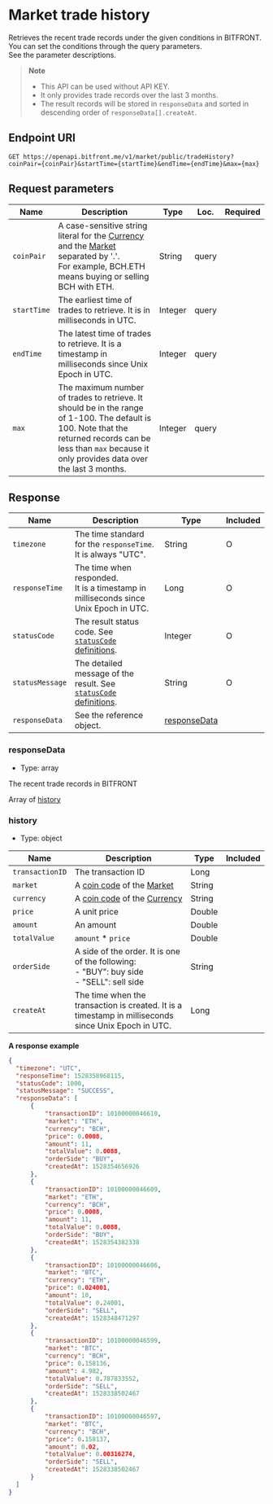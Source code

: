 # Market trade history

Retrieves the recent trade records under the given conditions in BITFRONT. You can set the conditions through the query parameters. <br/>
See the parameter descriptions.

> **Note**
>
> - This API can be used without API KEY.
> - It only provides trade records over the last 3 months.
> - The result records will be stored in `responseData` and sorted in descending order of `responseData[].createAt`.

## Endpoint URI

```
GET https://openapi.bitfront.me/v1/market/public/tradeHistory?coinPair={coinPair}&startTime={startTime}&endTime={endTime}&max={max}
```

## Request parameters

| Name | Description | Type | Loc. | Required |
|--- |--- |--- |--- |--- |
| `coinPair` |A case-sensitive string literal for the [Currency](/5_Terms.md#currency-for-coin-trading) and the [Market](/5_Terms.md#market-for-coin-trading) separated by '.'. <br/>For example, BCH.ETH means buying or selling BCH with ETH.|String|query| |
| `startTime` |The earliest time of trades to retrieve. It is in milliseconds in UTC.|Integer|query| |
| `endTime` |The latest time of trades to retrieve. It is a timestamp in milliseconds since Unix Epoch in UTC.|Integer|query| |
| `max` |The maximum number of trades to retrieve. It should be in the range of 1-100. The default is 100. Note that the returned records can be less than `max` because it only provides data over the last 3 months.|Integer|query| |

## Response

| Name | Description | Type | Included |
| ---------------------------------------------------------- | ---------------------------------------------------------------------------------------------------------- | ----------------------------- | -------- |
| `timezone`     | The time standard for the `responseTime`. It is always "UTC". | String | O        |
| `responseTime` | The time when responded. <br/>It is a timestamp in milliseconds since Unix Epoch in UTC. | Long | O                             |
| `statusCode`   | The result status code. See [`statusCode` definitions](/1_Overview.md#statuscode-definitions). | Integer | O        |
| `statusMessage` | The detailed message of the result. See [`statusCode` definitions](/1_Overview.md#statuscode-definitions). | String                        | O        |
| `responseData` | See the reference object. | [responseData](#responsedata) |          |

### responseData

  - Type: array

The recent trade records in BITFRONT

Array of [history](#history)

### history

  - Type: object

| Name            | Description | Type   | Included |
| --------------- | ---------------------------------------------------------------------------------------------------- | ------ | -------- |
| `transactionID` | The transaction ID | Long   |          |
| `market`        | A [coin code](/5_Terms.md#coin-code) of the [Market](/5_Terms.md#market-for-coin-trading) | String |          |
| `currency`      | A [coin code](/5_Terms.md#coin-code) of the [Currency](/5_Terms.md#currency-for-coin-trading) | String |          |
| `price`         | A unit price | Double |          |
| `amount`        | An amount | Double |          |
| `totalValue`    | `amount` * `price` | Double |          |
| `orderSide`     | A side of the order. It is one of the following: <br/>- "BUY": buy side <br/>- "SELL": sell side | String |          |
| `createAt`      | The time when the transaction is created. It is a timestamp in milliseconds since Unix Epoch in UTC. | Long   |          |

**A response example**

``` json
{
  "timezone": "UTC",
  "responseTime": 1528358968115,
  "statusCode": 1000,
  "statusMessage": "SUCCESS",
  "responseData": [
      {
          "transactionID": 10100000046610,
          "market": "ETH",
          "currency": "BCH",
          "price": 0.0008,
          "amount": 11,
          "totalValue": 0.0088,
          "orderSide": "BUY",
          "createdAt": 1528354656926
      },
      {
          "transactionID": 10100000046609,
          "market": "ETH",
          "currency": "BCH",
          "price": 0.0008,
          "amount": 11,
          "totalValue": 0.0088,
          "orderSide": "BUY",
          "createdAt": 1528354382338
      },
      {
          "transactionID": 10100000046606,
          "market": "BTC",
          "currency": "ETH",
          "price": 0.024001,
          "amount": 10,
          "totalValue": 0.24001,
          "orderSide": "SELL",
          "createdAt": 1528348471297
      },
      {
          "transactionID": 10100000046599,
          "market": "BTC",
          "currency": "BCH",
          "price": 0.158136,
          "amount": 4.982,
          "totalValue": 0.787833552,
          "orderSide": "SELL",
          "createdAt": 1528338502467
      },
      {
          "transactionID": 10100000046597,
          "market": "BTC",
          "currency": "BCH",
          "price": 0.158137,
          "amount": 0.02,
          "totalValue": 0.00316274,
          "orderSide": "SELL",
          "createdAt": 1528338502467
      }
  ]
}
```
